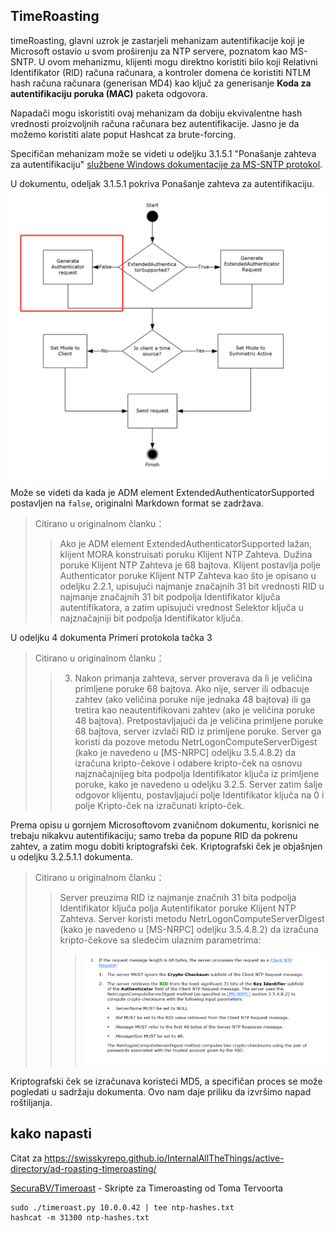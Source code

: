## TimeRoasting

timeRoasting, glavni uzrok je zastarjeli mehanizam autentifikacije koji je Microsoft ostavio u svom proširenju za NTP servere, poznatom kao MS-SNTP. U ovom mehanizmu, klijenti mogu direktno koristiti bilo koji Relativni Identifikator (RID) računa računara, a kontroler domena će koristiti NTLM hash računa računara (generisan MD4) kao ključ za generisanje **Koda za autentifikaciju poruka (MAC)** paketa odgovora.

Napadači mogu iskoristiti ovaj mehanizam da dobiju ekvivalentne hash vrednosti proizvoljnih računa računara bez autentifikacije. Jasno je da možemo koristiti alate poput Hashcat za brute-forcing.

Specifičan mehanizam može se videti u odeljku 3.1.5.1 "Ponašanje zahteva za autentifikaciju" [službene Windows dokumentacije za MS-SNTP protokol](https://winprotocoldoc.z19.web.core.windows.net/MS-SNTP/%5bMS-SNTP%5d.pdf).

U dokumentu, odeljak 3.1.5.1 pokriva Ponašanje zahteva za autentifikaciju.
![](../../images/Pasted%20image%2020250709114508.png)
Može se videti da kada je ADM element ExtendedAuthenticatorSupported postavljen na `false`, originalni Markdown format se zadržava.

>Citirano u originalnom članku：
>>Ako je ADM element ExtendedAuthenticatorSupported lažan, klijent MORA konstruisati poruku Klijent NTP Zahteva. Dužina poruke Klijent NTP Zahteva je 68 bajtova. Klijent postavlja polje Authenticator poruke Klijent NTP Zahteva kao što je opisano u odeljku 2.2.1, upisujući najmanje značajnih 31 bit vrednosti RID u najmanje značajnih 31 bit podpolja Identifikator ključa autentifikatora, a zatim upisujući vrednost Selektor ključa u najznačajniji bit podpolja Identifikator ključa.

U odeljku 4 dokumenta Primeri protokola tačka 3

>Citirano u originalnom članku：
>>3. Nakon primanja zahteva, server proverava da li je veličina primljene poruke 68 bajtova. Ako nije, server ili odbacuje zahtev (ako veličina poruke nije jednaka 48 bajtova) ili ga tretira kao neautentifikovani zahtev (ako je veličina poruke 48 bajtova). Pretpostavljajući da je veličina primljene poruke 68 bajtova, server izvlači RID iz primljene poruke. Server ga koristi da pozove metodu NetrLogonComputeServerDigest (kako je navedeno u [MS-NRPC] odeljku 3.5.4.8.2) da izračuna kripto-čekove i odabere kripto-ček na osnovu najznačajnijeg bita podpolja Identifikator ključa iz primljene poruke, kako je navedeno u odeljku 3.2.5. Server zatim šalje odgovor klijentu, postavljajući polje Identifikator ključa na 0 i polje Kripto-ček na izračunati kripto-ček.

Prema opisu u gornjem Microsoftovom zvaničnom dokumentu, korisnici ne trebaju nikakvu autentifikaciju; samo treba da popune RID da pokrenu zahtev, a zatim mogu dobiti kriptografski ček. Kriptografski ček je objašnjen u odeljku 3.2.5.1.1 dokumenta.

>Citirano u originalnom članku：
>>Server preuzima RID iz najmanje značnih 31 bita podpolja Identifikator ključa polja Autentifikator poruke Klijent NTP Zahteva. Server koristi metodu NetrLogonComputeServerDigest (kako je navedeno u [MS-NRPC] odeljku 3.5.4.8.2) da izračuna kripto-čekove sa sledećim ulaznim parametrima:
>>>![](../../images/Pasted%20image%2020250709115757.png)

Kriptografski ček se izračunava koristeći MD5, a specifičan proces se može pogledati u sadržaju dokumenta. Ovo nam daje priliku da izvršimo napad roštiljanja.

## kako napasti

Citat za https://swisskyrepo.github.io/InternalAllTheThings/active-directory/ad-roasting-timeroasting/

[SecuraBV/Timeroast](https://github.com/SecuraBV/Timeroast) - Skripte za Timeroasting od Toma Tervoorta
```
sudo ./timeroast.py 10.0.0.42 | tee ntp-hashes.txt
hashcat -m 31300 ntp-hashes.txt
